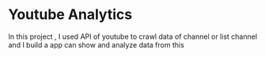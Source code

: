 # Youtube Analytics 

In this project , I used API of youtube to crawl data of channel or list channel and I build a app can show and analyze data from this
